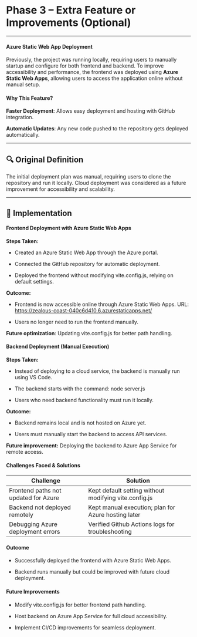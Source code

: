 # Phase 3 – Extra Feature or Improvements (Optional)


---
#### Azure Static Web App Deployment
Previously, the project was running locally, requiring users to manually startup and configure for both frontend and backend. To improve accessibility and performance, the frontend was deployed using **Azure Static Web Apps**, allowing users to access the application online without manual setup.

#### Why This Feature?
**Faster Deployment**: Allows easy deployment and hosting with GitHub integration.

**Automatic Updates**: Any new code pushed to the repository gets deployed automatically.

---

## 🔍 Original Definition

The initial deployment plan was manual, requiring users to clone the repository and run it locally. Cloud deployment was considered as a future improvement for accessibility and scalability.

---

## 🔄 Implementation

#### Frontend Deployment with Azure Static Web Apps

**Steps Taken:**

- Created an Azure Static Web App through the Azure portal.

- Connected the GitHub repository for automatic deployment.

- Deployed the frontend without modifying vite.config.js, relying on default settings.

**Outcome:**

- Frontend is now accessible online through Azure Static Web Apps. URL: https://zealous-coast-040c6d410.6.azurestaticapps.net/

- Users no longer need to run the frontend manually.

**Future optimization**: Updating vite.config.js for better path handling.

#### Backend Deployment (Manual Execution)
**Steps Taken:**

- Instead of deploying to a cloud service, the backend is manually run using VS Code.

- The backend starts with the command: node server.js
- Users who need backend functionality must run it locally.

**Outcome:**

- Backend remains local and is not hosted on Azure yet.

- Users must manually start the backend to access API services.

**Future improvement:** Deploying the backend to Azure App Service for remote access.



#### Challenges Faced & Solutions

| **Challenge**         | **Solution** |
|--------------------|------------|
| Frontend paths not updated for Azure       | Kept default setting without modifying vite.config.js |
| Backend not deployed remotely      | Kept manual execution; plan for Azure hosting later |
|Debugging Azure deployment errors|	Verified Github Actions logs for troubleshooting |
	
#### Outcome
- Successfully deployed the frontend with Azure Static Web Apps.

- Backend runs manually but could be improved with future cloud deployment.

#### Future Improvements
- Modify vite.config.js for better frontend path handling.

- Host backend on Azure App Service for full cloud accessibility.

- Implement CI/CD improvements for seamless deployment.